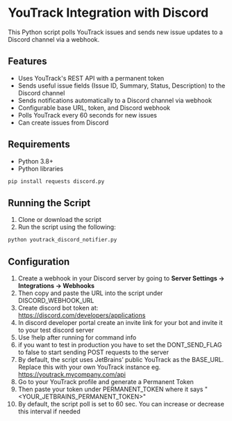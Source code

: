 # YouTrack Integration with Discord

This Python script polls YouTrack issues and sends new issue updates to a Discord channel via a webhook.

## Features
* Uses YouTrack's REST API with a permanent token
* Sends useful issue fields (Issue ID, Summary, Status, Description) to the Discord channel
* Sends notifications automatically to a Discord channel via webhook
* Configurable base URL, token, and Discord webhook
* Polls YouTrack every 60 seconds for new issues
* Can create issues from Discord

## Requirements
* Python 3.8+
* Python libraries
```bash
pip install requests discord.py
```

## Running the Script
1. Clone or download the script 
2. Run the script using the following: 
```bash
python youtrack_discord_notifier.py

```

## Configuration 
1. Create a webhook in your Discord server by going to **Server Settings → Integrations → Webhooks**
2. Then copy and paste the URL into the script under DISCORD_WEBHOOK_URL
3. Create discord bot token at: https://discord.com/developers/applications 
4. In discord developer portal create an invite link for your bot and invite it to your test discord server
5. Use !help after running for command info
6. if you want to test in production you have to set the DONT_SEND_FLAG to false to start sending POST requests to the server
7. By default, the script uses JetBrains’ public YouTrack as the BASE_URL. Replace this with your own YouTrack instance eg. https://youtrack.mycompany.com/api
8. Go to your YouTrack profile and generate a Permanent Token 
9. Then paste your token under PERMANENT_TOKEN where it says "<YOUR_JETBRAINS_PERMANENT_TOKEN>"
10. By default, the script poll is set to 60 sec. You can increase or decrease this interval if needed




